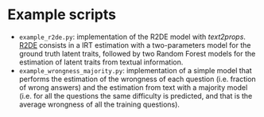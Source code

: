 # Example scripts

* `example_r2de.py`: implementation of the R2DE model with *text2props*. [R2DE](https://arxiv.org/abs/2001.07569) 
consists in a IRT estimation with a two-parameters model for the ground truth latent traits, followed by two Random 
Forest models for the estimation of latent traits from textual information. 
* `example_wrongness_majority.py`: implementation of a simple model that performs the estimation of the wrongness of 
each question (i.e. fraction of wrong answers) and the estimation from text with a majority model (i.e. for all the 
questions the same difficulty is predicted, and that is the average wrongness of all the training questions).